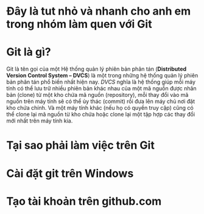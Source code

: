 # Đây là tut nhỏ và nhanh cho anh em trong nhóm làm quen với Git
# Git là gì?
Git là tên gọi của một Hệ thống quản lý phiên bản phân tán (**Distributed Version Control System – DVCS**) là một trong những hệ thống quản lý phiên bản phân tán phổ biến nhất hiện nay. *DVCS* nghĩa là hệ thống giúp mỗi máy tính có thể lưu trữ nhiều phiên bản khác nhau của một mã nguồn được nhân bản (clone) từ một kho chứa mã nguồn (repository), mỗi thay đổi vào mã nguồn trên máy tính sẽ có thể ủy thác (commit) rồi đưa lên máy chủ nơi đặt kho chứa chính. Và một máy tính khác (nếu họ có quyền truy cập) cũng có thể clone lại mã nguồn từ kho chứa hoặc clone lại một tập hợp các thay đổi mới nhất trên máy tính kia.
# Tại sao phải làm việc trên Git

# Cài đặt git trên Windows

# Tạo tài khoản trên github.com
